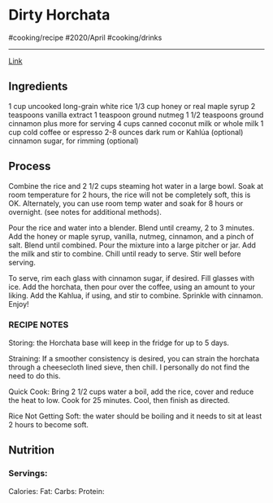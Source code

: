 # Dirty Horchata
#cooking/recipe #2020/April #cooking/drinks
- - - -
[Link](halfbakedharvest.com/dirty-horchata/#bo-recipe)

## Ingredients
1 cup uncooked long-grain white rice
1/3 cup honey or real maple syrup
2 teaspoons vanilla extract
1 teaspoon ground nutmeg
1 1/2 teaspoons ground cinnamon plus more for serving
4 cups canned coconut milk or whole milk
1 cup cold coffee or espresso
2-8 ounces dark rum or Kahlúa (optional)
cinnamon sugar, for rimming (optional)

## Process
Combine the rice and 2 1/2 cups steaming hot water in a large bowl. Soak at room temperature for 2 hours, the rice will not be completely soft, this is OK. Alternately, you can use room temp water and soak for 8 hours or overnight. (see notes for additional methods).

Pour the rice and water into a blender. Blend until creamy, 2 to 3 minutes. Add the honey or maple syrup, vanilla, nutmeg, cinnamon, and a pinch of salt. Blend until combined. Pour the mixture into a large pitcher or jar. Add the milk and stir to combine. Chill until ready to serve. Stir well before serving.

To serve, rim each glass with cinnamon sugar, if desired. Fill glasses with ice. Add the horchata, then pour over the coffee, using an amount to your liking. Add the Kahlua, if using, and stir to combine. Sprinkle with cinnamon. Enjoy!

### RECIPE NOTES
Storing: the Horchata base will keep in the fridge for up to 5 days.

Straining: If a smoother consistency is desired, you can strain the horchata through a cheesecloth lined sieve, then chill. I personally do not find the need to do this.

Quick Cook: Bring 2 1/2 cups water a boil, add the rice, cover and reduce the heat to low. Cook for 25 minutes. Cool, then finish as directed. 

Rice Not Getting Soft: the water should be boiling and it needs to sit at least 2 hours to become soft. 

## Nutrition
### Servings:
Calories: 
Fat: 
Carbs: 
Protein: 